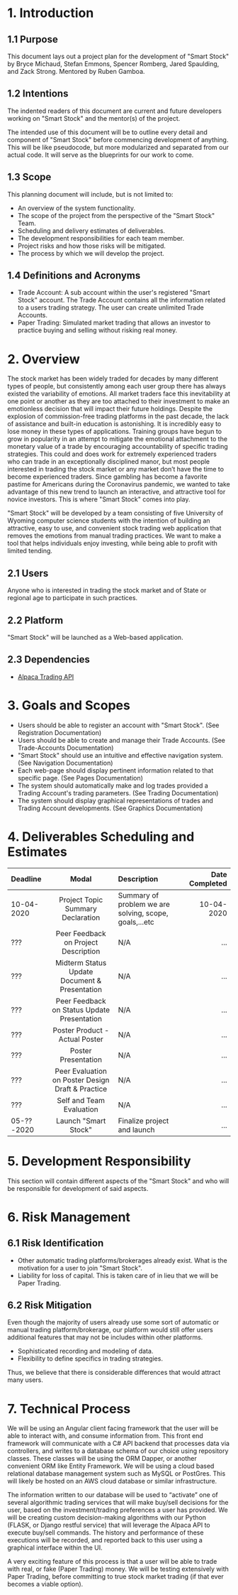 # 1. Introduction

## 1.1 Purpose
This document lays out a project plan for the development of "Smart Stock" by Bryce Michaud, Stefan Emmons, Spencer Romberg, Jared Spaulding, and Zack Strong. Mentored by Ruben Gamboa.

## 1.2 Intentions
The indented readers of this document are current and future developers working on "Smart Stock" and the mentor(s) of the project.

The intended use of this document will be to outline every detail and component of "Smart Stock" before commencing development of anything. This will be like pseudocode, but more modularized and separated from our actual code. It will serve as the blueprints for our work to come. 

## 1.3 Scope
This planning document will include, but is not limited to:

- An overview of the system functionality.
- The scope of the project from the perspective of the "Smart Stock" Team.
- Scheduling and delivery estimates of deliverables.
- The development responsibilities for each team member.
- Project risks and how those risks will be mitigated.
- The process by which we will develop the project.

## 1.4 Definitions and Acronyms

- Trade Account: A sub account within the user's registered "Smart Stock" account. The Trade Account contains all the information related to a users trading strategy. The user can create unlimited Trade Accounts.
- Paper Trading: Simulated market trading that allows an investor to practice buying and selling without risking real money.

# 2. Overview
The stock market has been widely traded for decades by many different types of people, but consistently among each user group there has always existed the variability of emotions. All market traders face this inevitability at one point or another as they are too attached to their investment to make an emotionless decision that will impact their future holdings. Despite the explosion of commission-free trading platforms in the past decade, the lack of assistance and built-in education is astonishing. It is incredibly easy to lose money in these types of applications. Training groups have begun to grow in popularity in an attempt to mitigate the emotional attachment to the monetary value of a trade by encouraging accountability of specific trading strategies. This could and does work for extremely experienced traders who can trade in an exceptionally disciplined manor, but most people interested in trading the stock market or any market don’t have the time to become experienced traders. Since gambling has become a favorite pastime for Americans during the Coronavirus pandemic, we wanted to take advantage of this new trend to launch an interactive, and attractive tool for novice investors. This is where "Smart Stock" comes into play. 

"Smart Stock" will be developed by a team consisting of five University of Wyoming computer science students with the intention of building an attractive, easy to use, and convenient stock trading web application that removes the emotions from manual trading practices. We want to make a tool that helps individuals enjoy investing, while being able to profit with limited tending. 

## 2.1 Users
Anyone who is interested in trading the stock market and of State or regional age to participate in such practices.

## 2.2 Platform
"Smart Stock" will be launched as a Web-based application.

## 2.3 Dependencies

 - [Alpaca Trading API](https://alpaca.markets)

# 3. Goals and Scopes

- Users should be able to register an account with "Smart Stock". (See Registration Documentation)
- Users should be able to create and manage their Trade Accounts. (See Trade-Accounts Documentation)
- "Smart Stock" should use an intuitive and effective navigation system. (See Navigation Documentation)
- Each web-page should display pertinent information related to that specific page. (See Pages Documentation)
- The system should automatically make and log trades provided a Trading Account's trading parameters. (See Trading Documentation)
- The system should display graphical representations of trades and Trading Account developments. (See Graphics Documentation)

# 4. Deliverables Scheduling and Estimates

| Deadline | Modal | Description | Date Completed |
| :---------- | :---: | :---------- | -------------: |
| 10-04-2020 | Project Topic Summary Declaration | Summary of problem we are solving, scope, goals,...etc | 10-04-2020 |
| ??? | Peer Feedback on Project Description | N/A | ... |
| ??? | Midterm Status Update Document & Presentation | N/A | ... |
| ??? | Peer Feedback on Status Update Presentation | N/A | ... |
| ??? | Poster Product - Actual Poster | N/A | ... |
| ??? | Poster Presentation | N/A | ... |
| ??? | Peer Evaluation on Poster Design Draft & Practice | N/A | ... |
| ??? | Self and Team Evaluation | N/A | ... |
| 05-??-2020 | Launch "Smart Stock" | Finalize project and launch | ... |

# 5. Development Responsibility
This section will contain different aspects of the "Smart Stock" and who will be responsible for development of said aspects.

# 6. Risk Management
## 6.1 Risk Identification

- Other automatic trading platforms/brokerages already exist. What is the motivation for a user to join "Smart Stock".
- Liability for loss of capital. This is taken care of in lieu that we will be Paper Trading. 

## 6.2 Risk Mitigation
Even though the majority of users already use some sort of automatic or manual trading platform/brokerage, our platform would still offer users additional features that may not be includes within other platforms.

- Sophisticated recording and modeling of data.
- Flexibility to define specifics in trading strategies.

Thus, we believe that there is considerable differences that would attract many users.

# 7. Technical Process
We will be using an Angular client facing framework that the user will be able to interact with, and consume information from. This front end framework will communicate with a C# API backend that processes data via controllers, and writes to a database schema of our choice using repository classes. These classes will be using the ORM Dapper, or another convenient ORM like Entity Framework. We will be using a cloud based relational database management system such as MySQL or PostGres. This will likely be hosted on an AWS cloud database or similar infrastructure.

The information written to our database will be used to “activate” one of several algorithmic trading services that will make buy/sell decisions for the user, based on the investment/trading preferences a user has provided. We will be creating custom decision-making algorithms with our Python (FLASK, or Django restful service) that will leverage the Alpaca API to execute buy/sell commands. The history and performance of these executions will be recorded, and reported back to this user using a graphical interface within the UI.

A very exciting feature of this process is that a user will be able to trade with real, or fake (Paper Trading) money. We will be testing extensively with Paper Trading, before committing to true stock market trading (if that ever becomes a viable option). 
